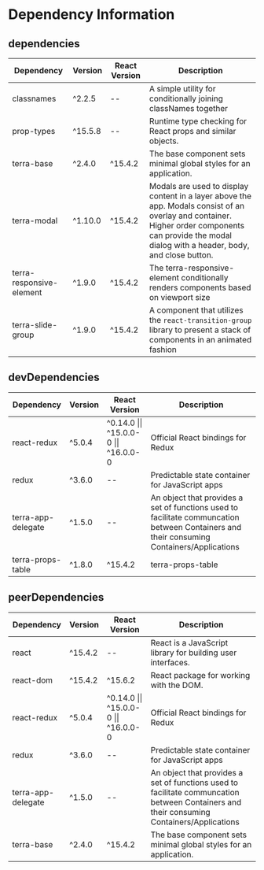 # Dependency Information

## dependencies
| Dependency | Version | React Version | Description |
|-|-|-|-|
| classnames | ^2.2.5 | -- | A simple utility for conditionally joining classNames together |
| prop-types | ^15.5.8 | -- | Runtime type checking for React props and similar objects. |
| terra-base | ^2.4.0 | ^15.4.2 | The base component sets minimal global styles for an application. |
| terra-modal | ^1.10.0 | ^15.4.2 | Modals are used to display content in a layer above the app. Modals consist of an overlay and container. Higher order components can provide the modal dialog with a header, body, and close button. |
| terra-responsive-element | ^1.9.0 | ^15.4.2 | The terra-responsive-element conditionally renders components based on viewport size |
| terra-slide-group | ^1.9.0 | ^15.4.2 | A component that utilizes the `react-transition-group` library to present a stack of components in an animated fashion |

## devDependencies
| Dependency | Version | React Version | Description |
|-|-|-|-|
| react-redux | ^5.0.4 | ^0.14.0 \|\| ^15.0.0-0 \|\| ^16.0.0-0 | Official React bindings for Redux |
| redux | ^3.6.0 | -- | Predictable state container for JavaScript apps |
| terra-app-delegate | ^1.5.0 | -- | An object that provides a set of functions used to facilitate communcation between Containers and their consuming Containers/Applications |
| terra-props-table | ^1.8.0 | ^15.4.2 | terra-props-table |

## peerDependencies
| Dependency | Version | React Version | Description |
|-|-|-|-|
| react | ^15.4.2 | -- | React is a JavaScript library for building user interfaces. |
| react-dom | ^15.4.2 | ^15.6.2 | React package for working with the DOM. |
| react-redux | ^5.0.4 | ^0.14.0 \|\| ^15.0.0-0 \|\| ^16.0.0-0 | Official React bindings for Redux |
| redux | ^3.6.0 | -- | Predictable state container for JavaScript apps |
| terra-app-delegate | ^1.5.0 | -- | An object that provides a set of functions used to facilitate communcation between Containers and their consuming Containers/Applications |
| terra-base | ^2.4.0 | ^15.4.2 | The base component sets minimal global styles for an application. |
